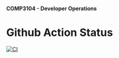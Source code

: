 #### COMP3104 - Developer Operations


# Github Action Status
[![CI](https://github.com/BennGraham/COMP3104/actions/workflows/ci.yml/badge.svg)](https://github.com/BennGraham/COMP3104/actions/workflows/ci.yml)
